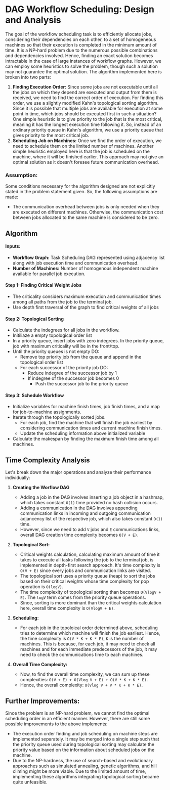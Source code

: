 # DAG Workflow Scheduling: Design and Analysis
The goal of the workflow scheduling task is to efficiently allocate jobs, considering their dependencies on each other, to a set of homogeneous machines so that their execution is completed in the minimum amount of time. It is a NP-hard problem due to the numerous possible combinations and dependencies involved. Hence, finding an exact solution becomes intractable in the case of large instances of workflow graphs. However, we can employ some heuristics to solve the problem, though such a solution may not guarantee the optimal solution. The algorithm implemented here is broken into two parts:
1. **Finding Execution Order:** Since some jobs are not executable until all the jobs on which they depend are executed and output from them is received, we need to find the correct order of execution. For finding this order, we use a slightly modified Kahn's topological sorting algorithm. Since it is possible that multiple jobs are available for execution at some point in time, which jobs should be executed first in such a situation? One simple heuristic is to give priority to the job that is the most critical, meaning it has the longest execution time following it. So, instead of an ordinary priority queue in Kahn's algorithm, we use a priority queue that gives priority to the most critical job.
2. **Scheduling Job on Machines:** Once we find the order of execution, we need to schedule them on the limited number of machines. Another simple heuristic employed here is that the job is scheduled on the machine, where it will be finished earlier. This approach may not give an optimal solution as it doesn't foresee future communication overhead.

### Assumption:
Some conditions necessary for the algorithm designed are not explicitly stated in the problem statement given. So, the following assumptions are made:
- The communication overhead between jobs is only needed when they are executed on different machines. Otherwise, the communication cost between jobs allocated to the same machine is considered to be zero.

## Algorithm
#### Inputs:
   - **Workflow Graph:** Task Scheduling DAG represented using adjacency list along with job execution time and communication overhead.
   - **Number of Machines:** Number of homogenous independent machine available for parallel job execution.
#### Step 1: Finding Critical Weight Jobs
- The criticality considers maximum execution and communication times among all paths from the job to the terminal job.
- Use depth first traversal of the graph to find critical weights of all jobs

#### Step 2: Topological Sorting
- Calculate the indegrees for all jobs in the workflow.
- Initiliaze a empty topological order list
- In a priority queue, insert jobs with zero indegrees. In the priority queue, job with maximum criticality will be in the front/top.
- Until the priority queues is not empty DO:
   - Remove top priority job from the queue and append in the topological order list
   - For each successor of the priority job DO:
      - Reduce indegree of the successor job by 1
      - If indegree of the successor job becomes 0
         - Push the successor job to the priority queue

#### Step 3: Schedule Workflow
- Initialize variables for machine finish times, job finish times, and a map for job-to-machine assignments.
- Iterate through the topologically sorted jobs.
    - For each job, find the machine that will finish the job earliest by considering communication times and current machine finish times.
    - Update the scheduling information above initialized variable
- Calculate the makespan by finding the maximum finish time among all machines.

## Time Complexity Analysis
Let's break down the major operations and analyze their performance individually:

1. **Creating the Worflow DAG**
   - Adding a job in the DAG involves inserting a job object in a hashmap, which takes constant `O(1)` time provided no hash collision occurs.
   - Adding a communication in the DAG involves appending communication links in incoming and outgoing communication adjancency list of the respective job, which also takes constant `O(1)` time.
   - However, since we need to add `V` jobs and `E` communications links, overall DAG creation time complexity becomes `O(V + E)`.

2. **Topological Sort:**
   - Critical weights calculation, calculating maximum amount of time it takes to execute all tasks following the job to the terminal job, is implemented in depth-first search approach. It's time complexity is `O(V + E)` since every jobs and communication links are visited.
   - The topological sort uses a priority queue (heap) to sort the jobs based on their critical weights whose time complexity for pop operation is `O(logV)`.
   - The time complexity of topological sorting than becomes `O(VlogV + E)`. The `logV` term comes from the priority queue operations.
   - Since, sorting is more dominant than the critical weights calculation here, overall time complexity is `O(VlogV + E)`.

4. **Scheduling:**
   - For each job in the topoloical order determined above, scheduling tries to determine which machine will finish the job earliest. Hence, the time complexity is `O(V * K + K * E)`, `K` is the number of machines. This is because, for each job, it may need to check all machines and for each immediate predecessors of the job, it may need to check the communications time to each machines.

5. **Overall Time Complexity:**
   - Now, to find the overall time complexity, we can sum up these complexities: `O(V + E) + O(Vlog V + E) + O(V * K + K * E)`.
   - Hence, the overall complexity: `O(Vlog V + V * K + K * E)`.

## Further Improvements:
Since the problem is an NP-hard problem, we cannot find the optimal scheduling order in an efficient manner. However, there are still some possible improvements to the above implements:
- The execution order finding and job scheduling on machine steps are implemented separately. It may be merged into a single step such that the priority queue used during topological sorting may calculate the priority value based on the information about scheduled jobs on the machine.
- Due to the NP-hardness, the use of search-based and evolutionary approaches such as simulated annealing, genetic algorithms, and hill climing might be more viable. Due to the limited amount of time, implementing these algorithms integrating topological sorting became quite unfeasible.